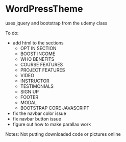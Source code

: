 # WordPressTheme


uses jquery and bootstrap
 from the udemy class

To do: 
- add html to the sections
 	- OPT IN SECTION
 	- BOOST INCOME
	- WHO BENEFITS
	- COURSE FEATURES
	- PROJECT FEATURES
	- VIDEO
	- INSTRUCTOR
	- TESTIMONIALS
	- SIGN UP
	- FOOTER
	- MODAL
	- BOOTSTRAP CORE JAVASCRIPT
- fix the navbar color issue
- fix navbar button issue
- figure out how to make parallax work

Notes:
Not putting downloaded code or pictures online

